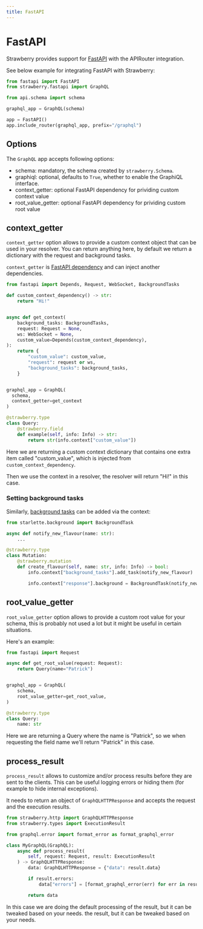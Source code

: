 ```yaml
---
title: FastAPI
---
```


# FastAPI

Strawberry provides support for [FastAPI](https://fastapi.tiangolo.com/) with the APIRouter integration.

See below example for integrating FastAPI with Strawberry:

```python
from fastapi import FastAPI
from strawberry.fastapi import GraphQL

from api.schema import schema

graphql_app = GraphQL(schema)

app = FastAPI()
app.include_router(graphql_app, prefix="/graphql")
```

## Options

The `GraphQL` app accepts following options:

- schema: mandatory, the schema created by `strawberry.Schema`.
- graphiql: optional, defaults to `True`, whether to enable the GraphiQL
  interface.
- context_getter: optional FastAPI dependency for prividing custom context value
- root_value_getter: optional FastAPI dependency for prividing custom root value

## context_getter

`context_getter` option allows to provide a custom context object that can be used in your
resolver. You can return anything here, by default we return a dictionary with
the request and background tasks.

`context_getter` is [FastAPI dependency](https://fastapi.tiangolo.com/tutorial/dependencies/)
and can inject another dependencies.

```python
from fastapi import Depends, Request, WebSocket, BackgroundTasks

def custom_context_dependency() -> str:
    return "Hi!"


async def get_context(
    background_tasks: BackgroundTasks,
    request: Request = None,
    ws: WebSocket = None,
    custom_value=Depends(custom_context_dependency),
):
    return {
        "custom_value": custom_value,
        "request": request or ws,
        "background_tasks": background_tasks,
    }


graphql_app = GraphQL(
  schema,
  context_getter=get_context
)

@strawberry.type
class Query:
    @strawberry.field
    def example(self, info: Info) -> str:
        return str(info.context["custom_value"])
```

Here we are returning a custom context dictionary that contains one extra item
called "custom_value", which is injected from `custom_context_dependency`.

Then we use the context in a resolver, the resolver will return "Hi!" in this
case.

### Setting background tasks

Similarly, [background tasks](https://fastapi.tiangolo.com/tutorial/background-tasks/?h=background) can be added via the context:

```python
from starlette.background import BackgroundTask

async def notify_new_flavour(name: str):
    ...

@strawberry.type
class Mutation:
    @strawberry.mutation
    def create_flavour(self, name: str, info: Info) -> bool:
        info.context["background_tasks"].add_task(notify_new_flavour)

        info.context["response"].background = BackgroundTask(notify_new_flavour, name)
```

## root_value_getter

`root_value_getter` option allows to provide a custom root value for your schema, this is
probably not used a lot but it might be useful in certain situations.

Here's an example:

```python
from fastapi import Request

async def get_root_value(request: Request):
    return Query(name="Patrick")


graphql_app = GraphQL(
    schema,
    root_value_getter=get_root_value,
)

@strawberry.type
class Query:
    name: str
```

Here we are returning a Query where the name is "Patrick", so we when requesting
the field name we'll return "Patrick" in this case.

## process_result

`process_result` allows to customize and/or process results before they are sent
to the clients. This can be useful logging errors or hiding them (for example to
hide internal exceptions).

It needs to return an object of `GraphQLHTTPResponse` and accepts the request
and the execution results.

```python
from strawberry.http import GraphQLHTTPResponse
from strawberry.types import ExecutionResult

from graphql.error import format_error as format_graphql_error

class MyGraphQL(GraphQL):
    async def process_result(
        self, request: Request, result: ExecutionResult
    ) -> GraphQLHTTPResponse:
        data: GraphQLHTTPResponse = {"data": result.data}

        if result.errors:
            data["errors"] = [format_graphql_error(err) for err in result.errors]

        return data
```

In this case we are doing the default processing of the result, but it can be
tweaked based on your needs. the result, but it can be tweaked based on your needs.
